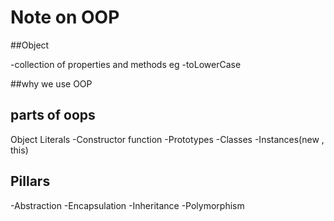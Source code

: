 # Note on OOP

##Object

-collection of properties and methods 
eg -toLowerCase

##why we use OOP


## parts of oops 

Object Literals 
 -Constructor function
 -Prototypes 
 -Classes 
 -Instances(new , this)

 ## Pillars 
 -Abstraction 
 -Encapsulation
 -Inheritance 
 -Polymorphism




